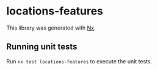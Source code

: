 # locations-features

This library was generated with [Nx](https://nx.dev).

## Running unit tests

Run `nx test locations-features` to execute the unit tests.
